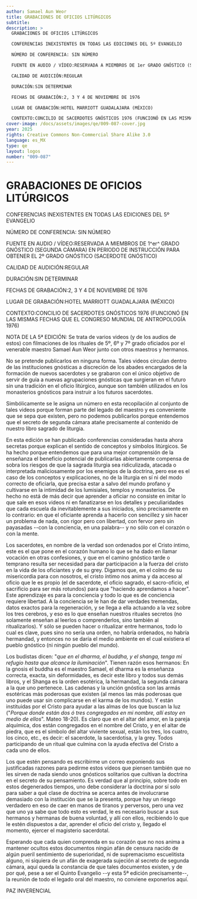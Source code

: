 ```yaml
---
author: Samael Aun Weor
title: GRABACIONES DE OFICIOS LITÚRGICOS
subtitle:
description: >
  GRABACIONES DE OFICIOS LITÚRGICOS

  CONFERENCIAS INEXISTENTES EN TODAS LAS EDICIONES DEL 5º EVANGELIO

  NÚMERO DE CONFERENCIA: SIN NÚMERO

  FUENTE EN AUDIO / VÍDEO:RESERVADA A MIEMBROS DE 1er GRADO GNÓSTICO (SEGUNDA CÁMARA) EN PERIODO DE INSTRUCCIÓN PARA OBTENER EL 2º GRADO GNÓSTICO (SACERDOTE GNÓSTICO)

  CALIDAD DE AUDICIÓN:REGULAR

  DURACIÓN:SIN DETERMINAR

  FECHAS DE GRABACIÓN:2, 3 Y 4 DE NOVIEMBRE DE 1976

  LUGAR DE GRABACIÓN:HOTEL MARRIOTT GUADALAJARA (MÉXICO)

  CONTEXTO:CONCILIO DE SACERDOTES GNÓSTICOS 1976 (FUNCIONÓ EN LAS MISMAS FECHAS QUE EL CONGRESO MUNDIAL DE ANTROPOLOGÍA 1976)
cover-image: /docs/assets/images/qe/009-087-cover.jpg
year: 2025
rights: Creative Commons Non-Commercial Share Alike 3.0
language: es_MX
type: qe
layout: logos
number: "009-087"
---
```

# GRABACIONES DE OFICIOS LITÚRGICOS

CONFERENCIAS INEXISTENTES EN TODAS LAS EDICIONES DEL 5º EVANGELIO

NÚMERO DE CONFERENCIA: SIN NÚMERO

FUENTE EN AUDIO / VÍDEO:RESERVADA A MIEMBROS DE 1^er^ GRADO GNÓSTICO (SEGUNDA CÁMARA) EN PERIODO DE INSTRUCCIÓN PARA OBTENER EL 2º GRADO GNÓSTICO (SACERDOTE GNÓSTICO)

CALIDAD DE AUDICIÓN:REGULAR

DURACIÓN:SIN DETERMINAR

FECHAS DE GRABACIÓN:2, 3 Y 4 DE NOVIEMBRE DE 1976

LUGAR DE GRABACIÓN:HOTEL MARRIOTT GUADALAJARA (MÉXICO)

CONTEXTO:CONCILIO DE SACERDOTES GNÓSTICOS 1976 (FUNCIONÓ EN LAS MISMAS FECHAS QUE EL CONGRESO MUNDIAL DE ANTROPOLOGÍA 1976)

NOTA DE LA 5ª EDICIÓN: Se trata de varios videos (y de los audios de estos) con filmaciones de los rituales de 5º, 6º y 7º grado oficiados por el venerable maestro Samael Aun Weor junto con otros maestros y hermanos.

No se pretende publicarlos en ninguna forma. Tales videos circulan dentro de las instituciones gnósticas a discreción de los abades encargados de la formación de nuevos sacerdotes y se grabaron con el único objetivo de servir de guía a nuevas agrupaciones gnósticas que surgieran en el futuro sin una tradición en el oficio litúrgico, aunque son también utilizados en los monasterios gnósticos para instruir a los futuros sacerdotes.

Simbólicamente se le asigna un número en esta recopilación al conjunto de tales videos porque forman parte del legado del maestro y es conveniente que se sepa que existen, pero no podemos publicarlos porque entendemos que el secreto de segunda cámara atañe precisamente al contenido de nuestro libro sagrado de liturgia.

En esta edición se han publicado conferencias consideradas hasta ahora secretas porque explican el sentido de conceptos y símbolos litúrgicos. Se ha hecho porque entendemos que para una mejor comprensión de la enseñanza el beneficio potencial de publicarlas abiertamente compensa de sobra los riesgos de que la sagrada liturgia sea ridiculizada, atacada o interpretada maliciosamente por los enemigos de la doctrina, pero ese es el caso de los conceptos y explicaciones, no de la liturgia en sí ni del modo correcto de oficiarla, que precisa estar a salvo del mundo profano y cultivarse en la intimidad de los lumisiales, templos y monasterios. De hecho no está de más decir que aprender a oficiar no consiste en imitar lo que sale en esos videos ni en fanatizarse en los detalles y peculiaridades que cada escuela da inevitablemente a sus iniciados, sino precisamente en lo contrario: en que el oficiante aprenda a hacerlo con sencillez y sin hacer un problema de nada, con rigor pero con libertad, con fervor pero sin payasadas --con la conciencia, en una palabra-- y no sólo con el corazón o con la mente.

Los sacerdotes, en nombre de la verdad son ordenados por el Cristo íntimo, este es el que pone en el corazón humano lo que se ha dado en llamar vocación en otras confesiones, y que en el camino gnóstico tarde o temprano resulta ser necesidad para dar participación a la fuerza del cristo en la vida de los oficiantes y de su grey. Digamos que, en el colmo de su misericordia para con nosotros, el cristo íntimo nos anima y da acceso al oficio que le es propio (el de sacerdote, el oficio sagrado, el sacro-oficio, el sacrificio para ser más rotundos) para que "haciendo aprendamos a hacer". Este aprendizaje es para la conciencia y todo lo que es de conciencia requiere libertad. A la conciencia se le han de dar verdades tremendas, datos exactos para la regeneración, y se llega a ella actuando a la vez sobre los tres cerebros, y eso es lo que enseñan nuestros rituales secretos (no solamente enseñan al leerlos o comprenderlos, sino también al ritualizarlos). Y sólo se pueden hacer o ritualizar entre hermanos, todo lo cual es clave, pues sino no sería una orden, no habría ordenados, no habría hermandad, y entonces no se daría el medio ambiente en el cual existiera el pueblo gnóstico (ni ningún pueblo del mundo).

Los budistas dicen: "*que en el dharma, el buddha, y el shanga, tenga mi refugio hasta que alcance la iluminación*". Tienen razón esos hermanos: En la gnosis el buddha es el maestro Samael, el dharma es la enseñanza correcta, exacta, sin deformidades, es decir este libro y todos sus demás libros, y el Shanga es la orden esotérica, la hermandad, la segunda cámara a la que uno pertenece. Las cadenas y la unción gnóstica son las armás esotéricas más poderosas que existen (al menos las más poderosas que uno puede usar sin complicarse en el karma de los mundos). Y están instituidas por el Cristo para ayudar a las almas de los que buscan la luz ("*Porque donde están dos ó tres congregados en mi nombre, allí estoy en medio de ellos*". Mateo 18-20). Es claro que en el altar del amor, en la pareja alquímica, dos están congregados en el nombre del Cristo, y en el altar de piedra, que es el símbolo del altar viviente sexual, están los tres, los cuatro, los cinco, etc., es decir: el sacerdote, la sacerdotisa, y la grey. Todos participando de un ritual que culmina con la ayuda efectiva del Cristo a cada uno de ellos.

Los que estén pensando es escribirme un correo exponiendo sus justificadas razones para pedirme estos vídeos que piensen también que no les sirven de nada siendo unos gnósticos solitarios que cultivan la doctrina en el secreto de su pensamiento. Es verdad que al principio, sobre todo en estos degenerados tiempos, uno debe considerar la doctrina por sí solo para saber a qué clase de doctrina se acerca antes de involucrarse demasiado con la institución que se la presenta, porque hay un riesgo verdadero en eso de caer en manos de tiranos y perversos, pero una vez que uno ya sabe que todo esto es verdad, le es necesario buscar a sus hermanos y hermanas de buena voluntad, y allí con ellos, recibiendo lo que le estén dispuestos a dar, aprender el oficio del cristo y, llegado el momento, ejercer el magisterio sacerdotal.

Esperando que cada quien comprenda en su corazón que no nos anima a mantener ocultos estos documentos ningún afán de censura nacido de algún pueril sentimiento de superioridad, ni de supremacismo escuelitista alguno, ni siquiera de un afán de exagerada sujeción al secreto de segunda cámara, aquí queda la constancia de que tales documentos existen, y de por qué, pese a ser el Quinto Evangelio --y esta 5ª edición precisamente--, la reunión de todo el legado oral del maestro, no conviene exponerlos aquí.

PAZ INVERENCIAL
